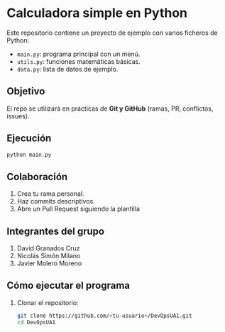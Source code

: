 # Calculadora simple en Python

Este repositorio contiene un proyecto de ejemplo con varios ficheros de Python:
- `main.py`: programa principal con un menú.
- `utils.py`: funciones matemáticas básicas.
- `data.py`: lista de datos de ejemplo.

## Objetivo
El repo se utilizará en prácticas de **Git y GitHub** (ramas, PR, conflictos, issues).

## Ejecución
```bash
python main.py
```

## Colaboración
1. Crea tu rama personal.
2. Haz commits descriptivos.
3. Abre un Pull Request siguiendo la plantilla

## Integrantes del grupo
1. David Granados Cruz
2. Nicolás Simón Milano
3. Javier Molero Moreno

## Cómo ejecutar el programa

1. Clonar el repositorio:
   ```bash
   git clone https://github.com/<tu-usuario>/DevOpsUA1.git
   cd DevOpsUA1
